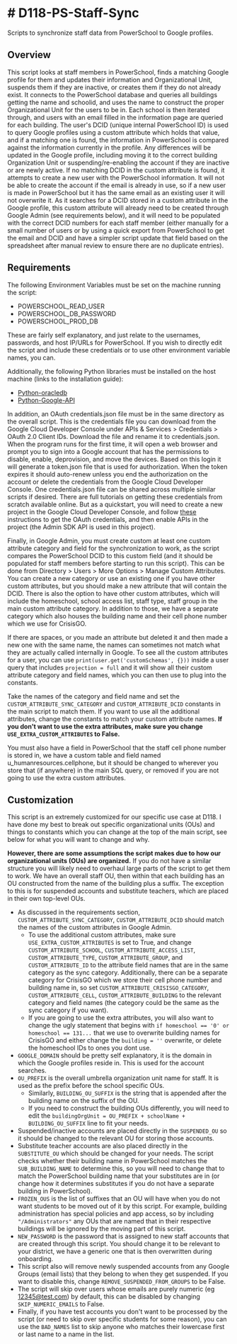 # # D118-PS-Staff-Sync

Scripts to synchronize staff data from PowerSchool to Google profiles.

## Overview

This script looks at staff members in PowerSchool, finds a matching Google profile for them and updates their information and Organizational Unit, suspends them if they are inactive, or creates them if they do not already exist.
It connects to the PowerSchool database and queries all buildings getting the name and schoolid, and uses the name to construct the proper Organizational Unit for the users to be in. Each school is then iterated through, and users with an email filled in the information page are queried for each building. The user's DCID (unique internal PowerSchool ID) is used to query Google profiles using a custom attribute which holds that value, and if a matching one is found, the information in PowerSchool is compared against the information currently in the profile. Any differences will be updated in the Google profile, including moving it to the correct building Organization Unit or suspending/re-enabling the account if they are inactive or are newly active. If no matching DCID in the custom attribute is found, it attempts to create a new user with the PowerSchool information. It will not be able to create the account if the email is already in use, so if a new user is made in PowerSchool but it has the same email as an existing user it will not overwrite it.
As it searches for a DCID stored in a custom attribute in the Google profile, this custom attribute will already need to be created through Google Admin (see requirements below), and it will need to be populated with the correct DCID numbers for each staff member (either manually for a small number of users or by using a quick export from PowerSchool to get the email and DCID and have a simpler script update that field based on the spreadsheet after manual review to ensure there are no duplicate entries).

## Requirements

The following Environment Variables must be set on the machine running the script:

- POWERSCHOOL_READ_USER
- POWERSCHOOL_DB_PASSWORD
- POWERSCHOOL_PROD_DB

These are fairly self explanatory, and just relate to the usernames, passwords, and host IP/URLs for PowerSchool. If you wish to directly edit the script and include these credentials or to use other environment variable names, you can.

Additionally, the following Python libraries must be installed on the host machine (links to the installation guide):

- [Python-oracledb](https://python-oracledb.readthedocs.io/en/latest/user_guide/installation.html)
- [Python-Google-API](https://github.com/googleapis/google-api-python-client#installation)

In addition, an OAuth credentials.json file must be in the same directory as the overall script. This is the credentials file you can download from the Google Cloud Developer Console under APIs & Services > Credentials > OAuth 2.0 Client IDs. Download the file and rename it to credentials.json. When the program runs for the first time, it will open a web browser and prompt you to sign into a Google account that has the permissions to disable, enable, deprovision, and move the devices. Based on this login it will generate a token.json file that is used for authorization. When the token expires it should auto-renew unless you end the authorization on the account or delete the credentials from the Google Cloud Developer Console. One credentials.json file can be shared across multiple similar scripts if desired.
There are full tutorials on getting these credentials from scratch available online. But as a quickstart, you will need to create a new project in the Google Cloud Developer Console, and follow [these](https://developers.google.com/workspace/guides/create-credentials#desktop-app) instructions to get the OAuth credentials, and then enable APIs in the project (the Admin SDK API is used in this project).

Finally, in Google Admin, you must create custom at least one custom attribute category and field for the synchronization to work, as the script compares the PowerSchool DCID to this custom field (and it should be populated for staff members before starting to run this script). This can be done from Directory > Users > More Options > Manage Custom Attributes. You can create a new category or use an existing one if you have other custom attributes, but you should make a new attribute that will contain the DCID. There is also the option to have other custom attributes, which will include the homeschool, school access list, staff type, staff group in the main custom attribute category. In addition to those, we have a separate category which also houses the building name and their cell phone number which we use for CrisisGO.

If there are spaces, or you made an attribute but deleted it and then made a new one with the same name, the names can sometimes not match what they are actually called internally in Google. To see all the custom attributes for a user, you can use `print(user.get('customSchemas', {}))` inside a user query that includes `projection = full` and it will show all their custom attribute category and field names, which you can then use to plug into the constants.

Take the names of the category and field name and set the `CUSTOM_ATTRIBUTE_SYNC_CATEGORY` and `CUSTOM_ATTRIBUTE_DCID` constants in the main script to match them. If you want to use all the additional attributes, change the constants to match your custom attribute names. **If you don't want to use the extra attributes, make sure you change `USE_EXTRA_CUSTOM_ATTRIBUTES` to False.**  

You must also have a field in PowerSchool that the staff cell phone number is stored in, we have a custom table and field named u_humanresources.cellphone, but it should be changed to wherever you store that (if anywhere) in the main SQL query, or removed if you are not going to use the extra custom attributes.

## Customization

This script is an extremely customized for our specific use case at D118. I have done my best to break out specific organizational units (OUs) and things to constants which you can change at the top of the main script, see below for what you will want to change and why.

**However, there are some assumptions the script makes due to how our organizational units (OUs) are organized.** If you do not have a similar structure you will likely need to overhaul large parts of the script to get them to work. We have an overall staff OU, then within that each building has an OU constructed from the name of the building plus a suffix. The exception to this is for suspended accounts and substitute teachers, which are placed in their own top-level OUs.

- As discussed in the requirements section, `CUSTOM_ATTRIBUTE_SYNC_CATEGORY`, `CUSTOM_ATTRIBUTE_DCID` should match the names of the custom attributes in Google Admin.
  - To use the additional custom attributes, make sure `USE_EXTRA_CUSTOM_ATTRIBUTES` is set to True, and change `CUSTOM_ATTRIBUTE_SCHOOL`, `CUSTOM_ATTRIBUTE_ACCESS_LIST`, `CUSTOM_ATTRIBUTE_TYPE`, `CUSTOM_ATTRIBUTE_GROUP`, and `CUSTOM_ATTRIBUTE_ID` to the attribute field names that are in the same category as the sync category. Additionally, there can be a separate category for CrisisGO which we store their cell phone number and building name in, so set `CUSTOM_ATTRIBUTE_CRISISGO_CATEGORY`, `CUSTOM_ATTRIBUTE_CELL`, `CUSTOM_ATTRIBUTE_BUILDING` to the relevant category and field names (the category could be the same as the sync category if you want).
  - If you are going to use the extra attributes, you will also want to change the ugly statement that begins with `if homeschool == '0' or homeschool == 131...` that we use to overwrite building names for CrisisGO and either change the `building = ''` overwrite, or delete the homeschool IDs to ones you dont use.
- `GOOGLE_DOMAIN` should be pretty self explanatory, it is the domain in which the Google profiles reside in. This is used for the account searches.
- `OU_PREFIX` is the overall umbrella organization unit name for staff. It is used as the prefix before the school specific OUs.
  - Similarly, `BUILDING_OU_SUFFIX` is the string that is appended after the building name on the suffix of the OU.
  - If you need to construct the building OUs differently, you will need to edit the `buildingOrgUnit = OU_PREFIX + schoolName + BUILDING_OU_SUFFIX` line to fit your needs.
- Suspended/inactive accounts are placed directly in the `SUSPENDED_OU` so it should be changed to the relevant OU for storing those accounts.
- Substitute teacher accounts are also placed directly in the `SUBSTITUTE_OU` which should be changed for your needs. The script checks whether their building name in PowerSchool matches the `SUB_BUILDING_NAME` to determine this, so you will need to change that to match the PowerSchool building name that your substitutes are in (or change how it determines substitutes if you do not have a separate building in PowerSchool).
- `FROZEN_OUS` is the list of suffixes that an OU will have when you do not want students to be moved out of it by this script. For example, building administration has special policies and app access, so by including `"/Administrators"` any OUs that are named that in their respective buildings will be ignored by the moving part of this script.
- `NEW_PASSWORD` is the password that is assigned to new staff accounts that are created through this script. You should change it to be relevant to your district, we have a generic one that is then overwritten during onboarding.
- This script also will remove newly suspended accounts from any Google Groups (email lists) that they belong to when they get suspended. If you want to disable this, change `REMOVE_SUSPENDED_FROM_GROUPS` to be False.
- The script will skip over users whose emails are purely numeric (eg <12345@test.com>) by default, this can be disabled by changing `SKIP_NUMERIC_EMAILS` to False.
- Finally, if you have test accounts you don't want to be processed by the script (or need to skip over specific students for some reason), you can use the `BAD_NAMES` list to skip anyone who matches their lowercase first or last name to a name in the list.
